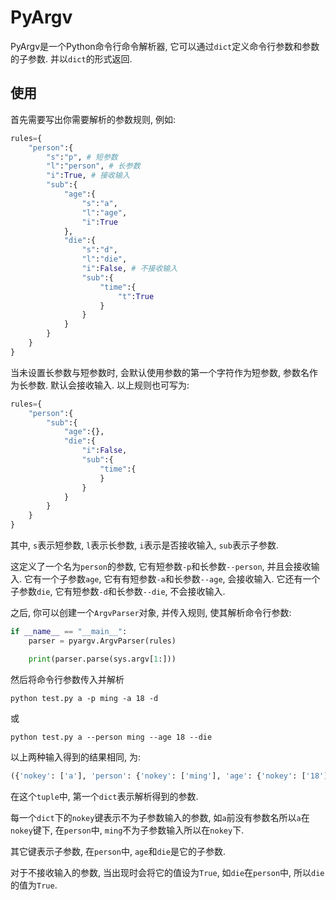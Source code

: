 # PyArgv

PyArgv是一个Python命令行命令解析器, 它可以通过`dict`定义命令行参数和参数的子参数. 并以`dict`的形式返回.

## 使用

首先需要写出你需要解析的参数规则, 例如:

```Python
rules={
    "person":{
        "s":"p", # 短参数
        "l":"person", # 长参数
        "i":True, # 接收输入
        "sub":{
            "age":{
                "s":"a",
                "l":"age",
                "i":True
            },
            "die":{
                "s":"d",
                "l":"die",
                "i":False, # 不接收输入
                "sub":{
                    "time":{
                        "t":True
                    }
                }
            }
        }
    }
}
```

当未设置长参数与短参数时, 会默认使用参数的第一个字符作为短参数, 参数名作为长参数. 默认会接收输入. 以上规则也可写为:

```Python
rules={
    "person":{
        "sub":{
            "age":{},
            "die":{
                "i":False,
                "sub":{
                    "time":{
                    }
                }
            }
        }
    }
}
```

其中, `s`表示短参数, `l`表示长参数, `i`表示是否接收输入, `sub`表示子参数.

这定义了一个名为`person`的参数, 它有短参数`-p`和长参数`--person`, 并且会接收输入. 它有一个子参数`age`, 它有有短参数`-a`和长参数`--age`, 会接收输入. 它还有一个子参数`die`, 它有短参数`-d`和长参数`--die`, 不会接收输入.

之后, 你可以创建一个`ArgvParser`对象, 并传入规则, 使其解析命令行参数:

```Python
if __name__ == "__main__":
    parser = pyargv.ArgvParser(rules)

    print(parser.parse(sys.argv[1:]))
```

然后将命令行参数传入并解析

```Shell
python test.py a -p ming -a 18 -d
```

或

```Shell
python test.py a --person ming --age 18 --die
```

以上两种输入得到的结果相同, 为:

```Python
({'nokey': ['a'], 'person': {'nokey': ['ming'], 'age': {'nokey': ['18']}, 'die': {'nokey': [True], 'time': {'nokey': ['3']}}}}, [], False)
```

在这个`tuple`中, 第一个`dict`表示解析得到的参数.

每一个`dict`下的`nokey`键表示不为子参数输入的参数, 如`a`前没有参数名所以`a`在`nokey`键下, 在`person`中, `ming`不为子参数输入所以在`nokey`下.

其它键表示子参数, 在`person`中, `age`和`die`是它的子参数.

对于不接收输入的参数, 当出现时会将它的值设为`True`, 如`die`在`person`中, 所以`die`的值为`True`.
